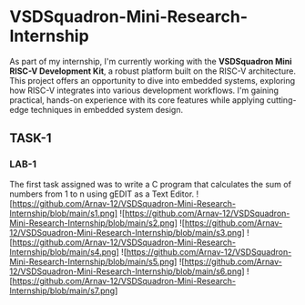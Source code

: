 # VSDSquadron-Mini-Research-Internship

As part of my internship, I'm currently working with the **VSDSquadron Mini RISC-V Development Kit**, a robust platform built on the RISC-V architecture. This project offers an opportunity to dive into embedded systems, exploring how RISC-V integrates into various development workflows. I'm gaining practical, hands-on experience with its core features while applying cutting-edge techniques in embedded system design.

## TASK-1

### LAB-1
The first task assigned was to write a C program that calculates the sum of numbers from 1 to n using gEDIT as a Text Editor.
![https://github.com/Arnav-12/VSDSquadron-Mini-Research-Internship/blob/main/s1.png]
![https://github.com/Arnav-12/VSDSquadron-Mini-Research-Internship/blob/main/s2.png]
![https://github.com/Arnav-12/VSDSquadron-Mini-Research-Internship/blob/main/s3.png]
![https://github.com/Arnav-12/VSDSquadron-Mini-Research-Internship/blob/main/s4.png]
![https://github.com/Arnav-12/VSDSquadron-Mini-Research-Internship/blob/main/s5.png]
![https://github.com/Arnav-12/VSDSquadron-Mini-Research-Internship/blob/main/s6.png]
![https://github.com/Arnav-12/VSDSquadron-Mini-Research-Internship/blob/main/s7.png]


